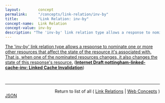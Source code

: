```yaml
---
layout:        concept
permalink:     "/concepts/link-relation/inv-by"
title:         "Link Relation: inv-by"
concept-name:  Link Relation
concept-value: inv-by
description: "The 'inv-by' link relation type allows a response to nominate one or more other resources that affect the state of the resource it's associated with. That is, when one of the nominated resources changes, it also changes the state of this response's resource."
---
```


[The 'inv-by' link relation type allows a response to nominate one or more other resources that affect the state of the resource it's associated with. That is, when one of the nominated resources changes, it also changes the state of this response's resource.](http://tools.ietf.org/html/draft-nottingham-linked-cache-inv#section-3 "Read documentation for Link Relation &#34;inv-by&#34;") (**[Internet Draft nottingham-linked-cache-inv: Linked Cache Invalidation](/specs/IETF/I-D/nottingham-linked-cache-inv "This memo defines two new link types that indicate relationships between resources in terms of cache invalidation, along with a HTTP cache-control extension that takes advantage of those relationships to use them to extend response freshness. Collectively, this is referred to as Linked Cache Invalidation (LCI).")**)

<br/>
<hr/>

<p style="float : left"><a href="./inv-by.json" title="JSON representing this particular Web Concept value">JSON</a></p>
<p style="text-align: right">Return to list of all ( <a href="../link-relation/">Link Relations</a> | <a href="../">Web Concepts</a> )</p>
